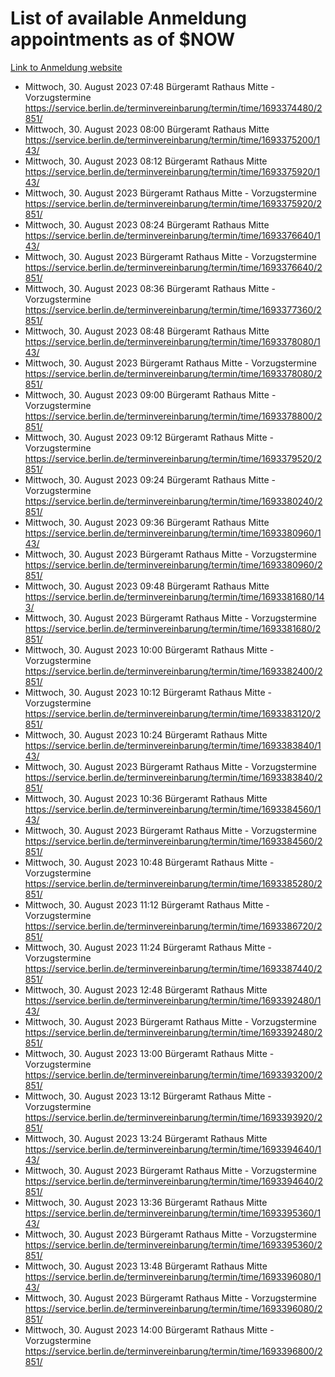 # List of available Anmeldung appointments as of $NOW
[Link to Anmeldung website](https://service.berlin.de/terminvereinbarung/termin/tag.php?termin=1&anliegen[]=120686&dienstleisterlist=122210,122217,327316,122219,327312,122227,327314,122231,327346,122243,327348,122254,122252,329742,122260,329745,122262,329748,122271,327278,122273,327274,122277,327276,330436,122280,327294,122282,327290,122284,327292,122291,327270,122285,327266,122286,327264,122296,327268,150230,329760,122297,327286,122294,327284,122312,329763,122314,329775,122304,327330,122311,327334,122309,327332,317869,122281,327352,122279,329772,122283,122276,327324,122274,327326,122267,329766,122246,327318,122251,327320,122257,327322,122208,327298,122226,327300&herkunft=http%3A%2F%2Fservice.berlin.de%2Fdienstleistung%2F120686%2F)
- Mittwoch, 30. August 2023 07:48 Bürgeramt Rathaus Mitte - Vorzugstermine https://service.berlin.de/terminvereinbarung/termin/time/1693374480/2851/
- Mittwoch, 30. August 2023 08:00 Bürgeramt Rathaus Mitte https://service.berlin.de/terminvereinbarung/termin/time/1693375200/143/
- Mittwoch, 30. August 2023 08:12 Bürgeramt Rathaus Mitte https://service.berlin.de/terminvereinbarung/termin/time/1693375920/143/
- Mittwoch, 30. August 2023  Bürgeramt Rathaus Mitte - Vorzugstermine https://service.berlin.de/terminvereinbarung/termin/time/1693375920/2851/
- Mittwoch, 30. August 2023 08:24 Bürgeramt Rathaus Mitte https://service.berlin.de/terminvereinbarung/termin/time/1693376640/143/
- Mittwoch, 30. August 2023  Bürgeramt Rathaus Mitte - Vorzugstermine https://service.berlin.de/terminvereinbarung/termin/time/1693376640/2851/
- Mittwoch, 30. August 2023 08:36 Bürgeramt Rathaus Mitte - Vorzugstermine https://service.berlin.de/terminvereinbarung/termin/time/1693377360/2851/
- Mittwoch, 30. August 2023 08:48 Bürgeramt Rathaus Mitte https://service.berlin.de/terminvereinbarung/termin/time/1693378080/143/
- Mittwoch, 30. August 2023  Bürgeramt Rathaus Mitte - Vorzugstermine https://service.berlin.de/terminvereinbarung/termin/time/1693378080/2851/
- Mittwoch, 30. August 2023 09:00 Bürgeramt Rathaus Mitte - Vorzugstermine https://service.berlin.de/terminvereinbarung/termin/time/1693378800/2851/
- Mittwoch, 30. August 2023 09:12 Bürgeramt Rathaus Mitte - Vorzugstermine https://service.berlin.de/terminvereinbarung/termin/time/1693379520/2851/
- Mittwoch, 30. August 2023 09:24 Bürgeramt Rathaus Mitte - Vorzugstermine https://service.berlin.de/terminvereinbarung/termin/time/1693380240/2851/
- Mittwoch, 30. August 2023 09:36 Bürgeramt Rathaus Mitte https://service.berlin.de/terminvereinbarung/termin/time/1693380960/143/
- Mittwoch, 30. August 2023  Bürgeramt Rathaus Mitte - Vorzugstermine https://service.berlin.de/terminvereinbarung/termin/time/1693380960/2851/
- Mittwoch, 30. August 2023 09:48 Bürgeramt Rathaus Mitte https://service.berlin.de/terminvereinbarung/termin/time/1693381680/143/
- Mittwoch, 30. August 2023  Bürgeramt Rathaus Mitte - Vorzugstermine https://service.berlin.de/terminvereinbarung/termin/time/1693381680/2851/
- Mittwoch, 30. August 2023 10:00 Bürgeramt Rathaus Mitte - Vorzugstermine https://service.berlin.de/terminvereinbarung/termin/time/1693382400/2851/
- Mittwoch, 30. August 2023 10:12 Bürgeramt Rathaus Mitte - Vorzugstermine https://service.berlin.de/terminvereinbarung/termin/time/1693383120/2851/
- Mittwoch, 30. August 2023 10:24 Bürgeramt Rathaus Mitte https://service.berlin.de/terminvereinbarung/termin/time/1693383840/143/
- Mittwoch, 30. August 2023  Bürgeramt Rathaus Mitte - Vorzugstermine https://service.berlin.de/terminvereinbarung/termin/time/1693383840/2851/
- Mittwoch, 30. August 2023 10:36 Bürgeramt Rathaus Mitte https://service.berlin.de/terminvereinbarung/termin/time/1693384560/143/
- Mittwoch, 30. August 2023  Bürgeramt Rathaus Mitte - Vorzugstermine https://service.berlin.de/terminvereinbarung/termin/time/1693384560/2851/
- Mittwoch, 30. August 2023 10:48 Bürgeramt Rathaus Mitte - Vorzugstermine https://service.berlin.de/terminvereinbarung/termin/time/1693385280/2851/
- Mittwoch, 30. August 2023 11:12 Bürgeramt Rathaus Mitte - Vorzugstermine https://service.berlin.de/terminvereinbarung/termin/time/1693386720/2851/
- Mittwoch, 30. August 2023 11:24 Bürgeramt Rathaus Mitte - Vorzugstermine https://service.berlin.de/terminvereinbarung/termin/time/1693387440/2851/
- Mittwoch, 30. August 2023 12:48 Bürgeramt Rathaus Mitte https://service.berlin.de/terminvereinbarung/termin/time/1693392480/143/
- Mittwoch, 30. August 2023  Bürgeramt Rathaus Mitte - Vorzugstermine https://service.berlin.de/terminvereinbarung/termin/time/1693392480/2851/
- Mittwoch, 30. August 2023 13:00 Bürgeramt Rathaus Mitte - Vorzugstermine https://service.berlin.de/terminvereinbarung/termin/time/1693393200/2851/
- Mittwoch, 30. August 2023 13:12 Bürgeramt Rathaus Mitte - Vorzugstermine https://service.berlin.de/terminvereinbarung/termin/time/1693393920/2851/
- Mittwoch, 30. August 2023 13:24 Bürgeramt Rathaus Mitte https://service.berlin.de/terminvereinbarung/termin/time/1693394640/143/
- Mittwoch, 30. August 2023  Bürgeramt Rathaus Mitte - Vorzugstermine https://service.berlin.de/terminvereinbarung/termin/time/1693394640/2851/
- Mittwoch, 30. August 2023 13:36 Bürgeramt Rathaus Mitte https://service.berlin.de/terminvereinbarung/termin/time/1693395360/143/
- Mittwoch, 30. August 2023  Bürgeramt Rathaus Mitte - Vorzugstermine https://service.berlin.de/terminvereinbarung/termin/time/1693395360/2851/
- Mittwoch, 30. August 2023 13:48 Bürgeramt Rathaus Mitte https://service.berlin.de/terminvereinbarung/termin/time/1693396080/143/
- Mittwoch, 30. August 2023  Bürgeramt Rathaus Mitte - Vorzugstermine https://service.berlin.de/terminvereinbarung/termin/time/1693396080/2851/
- Mittwoch, 30. August 2023 14:00 Bürgeramt Rathaus Mitte - Vorzugstermine https://service.berlin.de/terminvereinbarung/termin/time/1693396800/2851/
